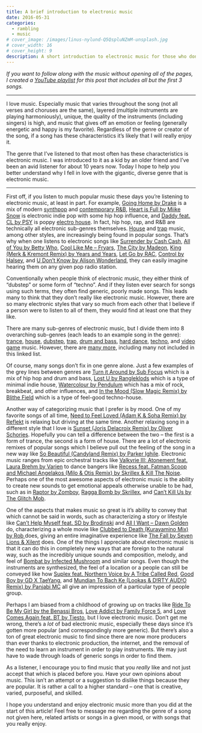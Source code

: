 ```yaml
---
title: A brief introduction to electronic music
date: 2016-05-31
categories:
  - rambling
  - music
# cover_image: /images/linus-nylund-Q5QspluNZmM-unsplash.jpg
# cover_width: 16
# cover_height: 9
description: A short introduction to electronic music for those who don't know much about it.
---
```


_If you want to follow along with the music without opening all of the pages, I created a <a href="https://youtu.be/xAIoh9rxRi8?list=PLO6fyj2tkhaBPH98qRmyHMYN3HNsQb04X">YouTube playlist</a> for this post that includes all but the first 3 songs._

<hr>

I love music. Especially music that varies throughout the song (not all verses and choruses are the same), layered (multiple instruments are playing harmoniously), unique, the quality of the instruments (including singers) is high, and music that gives off an emotion or feeling (generally energetic and happy is my favorite). Regardless of the genre or creator of the song, if a song has these characteristics it’s likely that I will really enjoy it.

The genre that I’ve listened to that most often has these characteristics is electronic music. I was introduced to it as a kid by an older friend and I’ve been an avid listener for about 10 years now. Today I hope to help you better understand why I fell in love with the gigantic, diverse genre that is electronic music.

<span class="excerpt-marker"></span>

<hr>

First off, if you listen to much popular music these days you’re listening to electronic music, at least in part. For example, <a href="https://youtu.be/zBzmlzQDsnY">Going Home by Drake</a> is a mix of modern <a href="https://en.wikipedia.org/wiki/Synthpop">synthpop</a> and <a href="https://en.wikipedia.org/wiki/Contemporary_R%26B">contemporary R&amp;B</a>, <a href="https://youtu.be/EWJHK0JT_Xc">Heart is Full by Miike Snow</a> is electronic indie pop with some hip hop influence, and <a href="https://youtu.be/FrG4TEcSuRg">Daddy feat. CL by PSY</a> is poppy <a href="https://en.wikipedia.org/wiki/Electro_house">electro house</a>. In fact, hip hop, rap, and R&amp;B are technically all electronic sub-genres themselves. <a href="https://en.wikipedia.org/wiki/House_music">House</a> and <a href="https://en.wikipedia.org/wiki/Trap_music">trap</a> music, among other styles, are increasingly being found in popular songs. That’s why when one listens to electronic songs like <a href="https://youtu.be/xAIoh9rxRi8">Surrender by Cash Cash</a>, <a href="https://youtu.be/HpnrpBqi7FU">All of You by Betty Who</a>, <a href="https://youtu.be/Je9Kz9dighg">Cool Like Me – Fryars</a>, <a href="https://youtu.be/gEABPD4wNCg">The City by Madeon</a>, <a href="https://youtu.be/2tOfU3f4kZI">King (Merk &amp; Kremont Remix) by Years and Years</a>, <a href="https://youtu.be/z-skJLzf2TE">Let Go by RAC</a>, <a href="https://youtu.be/so8V5dAli-Q">Control by Halsey</a>, and <a href="https://youtu.be/F5MMV5qULV0">U Don’t Know by Alison Wonderland</a>, they can easily imagine hearing them on any given pop radio station.

Conventionally when people think of electronic music, they either think of “dubstep” or some form of “techno”. And if they listen ever search for songs using such terms, they often find generic, poorly made songs. This leads many to think that they don’t really like electronic music. However, there are so many electronic styles that vary so much from each other that I believe if a person were to listen to all of them, they would find at least one that they like.

There are many sub-genres of electronic music, but I divide them into 8 overarching sub-genres (each leads to an example song in the genre): <a href="https://youtu.be/7SCoFcK21OI">trance</a>, <a href="https://youtu.be/ZLaRxUuQL50">house</a>, <a href="https://youtu.be/K1VLaXoRRdk">dubstep</a>, <a href="https://youtu.be/bZ94WgCAINo">trap</a>, <a href="https://youtu.be/lRSaeV4rSU0">drum and bass</a>, <a href="https://youtu.be/J7HEbXhUMqI">hard dance</a>, <a href="https://youtu.be/jc7r_B0ZWDY">techno</a>, and <a href="https://youtu.be/vnS_En5xi_Q">video game</a> music. However, there are <a href="https://en.wikipedia.org/wiki/List_of_electronic_music_genres">many more</a>, including many not included in this linked list.

Of course, many songs don’t fix in one genre alone. Just a few examples of the grey lines between genres are <a href="https://youtu.be/QhsIgnOi7hQ">Turn it Around by Sub Focus</a> which is a mix of hip hop and drum and bass, <a href="https://youtu.be/ucvLOc94dUY">Lost U by Rangleklods</a> which is a type of minimal indie house, <a href="https://youtu.be/Imi_MrjjuD0">Watercolour by Pendulum</a> which has a mix of rock, breakbeat, and other influences, and <a href="https://youtu.be/SVGHc4fxKh0">In the Mood (Slow Magic Remix) by Blithe Field</a> which is a type of feel-good techno-house.

Another way of categorizing music that I prefer is by mood. One of my favorite songs of all time, <a href="https://youtu.be/OsJSwGc4lsA">Need to Feel Loved (Adam K &amp; Soha Remix) by Reflekt</a> is relaxing but driving at the same time. Another relaxing song in a different style that I love is <a href="https://youtu.be/dix_0U7aiKA">Sunset (Joris Delacroix Remix) by Oliver Schories</a>. Hopefully you can tell a difference between the two – the first is a form of trance, the second is a form of house. There are a lot of electronic remixes of popular songs which I believe pull out the feeling of the song in a new way like <a href="https://youtu.be/M3FeRSiVxI0">So Beautiful (Candyland Remix) by Parker Ighile</a>. Electronic music ranges from epic orchestral tracks like <a href="https://youtu.be/3g34ZSm8PqI">Valkyrie III: Atonement feat. Laura Brehm by Varien</a> to dance bangers like <a href="https://youtu.be/3vdShxq1ZkY">Recess feat. Fatman Scoop and Michael Angelakos (Milo &amp; Otis Remix) by Skrillex &amp; Kill The Noise</a>. Perhaps one of the most awesome aspects of electronic music is the ability to create new sounds to get emotional appeals otherwise unable to be had, such as in <a href="https://youtu.be/S-ysXRaJAzw">Raptor by Zomboy</a>, <a href="https://youtu.be/8eJDTcDUQxQ">Ragga Bomb by Skrillex</a>, and <a href="https://youtu.be/qKxDzyHPo0o">Can’t Kill Us by The Glitch Mob</a>.

One of the aspects that makes music so great is it’s ability to convey that which cannot be said in words, such as characterizing a story or lifestyle like <a href="https://youtu.be/VQu-rJEoYQY">Can’t Help Myself feat. SD by Brodinski</a> and <a href="https://youtu.be/qwyzdWVDGZ4">All I Want – Dawn Golden</a> do, characterizing a whole movie like <a href="https://youtu.be/0RudpFzGLbo">Clubbed to Death (Kurayamino Mix) by Rob </a> does, giving an entire imaginative experience like <a href="https://youtu.be/InTpoZ4GoaA">The Fall by Seven Lions &amp; Xilent</a> does. One of the things I appreciate about electronic music is that it can do this in completely new ways that are foreign to the natural way, such as the incredibly unique sounds and composition, melody, and feel of <a href="https://youtu.be/uVQaEJtPFxc">Bombat by Infected Mushroom</a> and similar songs. Even though the instruments are synthesized, the feel of a location or a people can still be conveyed like how <a href="https://youtu.be/-peCWNaCfyk">Suplex feat. Northern Voice by A Tribe Called Red</a>, <a href="https://youtu.be/cZPYWcAg86Q">Good Boy by GD X TaeYang</a>, and <a href="https://youtu.be/LZr__zP4gMc">Mundian To Bach Ke (Lookas &amp; D!RTY AUD!O Remix) by Panjabi MC</a> all give an impression of a particular type of people group.

Perhaps I am biased from a childhood of growing up on tracks like <a href="https://youtu.be/SGzajiSa1us">Ride To Be My Girl by the Benassi Bros</a>, <a href="https://youtu.be/2usKIlau1JM">Love Addict by Family Force 5</a>, and <a href="https://youtu.be/yYwLLyy-hZQ">Love Comes Again feat. BT by Tiesto</a>, but I love electronic music. Don’t get me wrong, there’s a _lot_ of bad electronic music, especially these days since it’s gotten more popular (and correspondingly more generic). But there’s also a ton of great electronic music to find since there are now more producers than ever thanks to electronic production, the internet, and the removal of the need to learn an instrument in order to play instruments. We may just have to wade through loads of generic songs in order to find them.

As a listener, I encourage you to find music that you _really_ like and not just accept that which is placed before you. Have your own opinions about music. This isn’t an attempt or a suggestion to dislike things because they are popular. It is rather a call to a higher standard – one that is creative, varied, purposeful, and skilled.

I hope you understand and enjoy electronic music more than you did at the start of this article! Feel free to message me regarding the genre of a song not given here, related artists or songs in a given mood, or with songs that you really enjoy.
